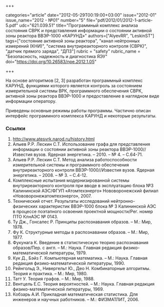+++

categories="article"
date="2012-05-29T00:19:00+03:00"
issue="2012-01"
issue_name="2012 - №01"
number="5"
file="pdf/2012/01/2012-1-article-5.pdf"
udc="621.039.51"
title="Программный комплекс анализа состояния СВРК и представления информации о состоянии активной зоны реактора ВВЭР-1000 «КАРУНД»"
authors=["AlyevRR", "LeskinST"]
tags=["состояние активной зоны реактора", "канал нейтронных измерений (КНИ)", "система внутриреакторного контроля (СВРК)", "датчик прямого заряда", "ДПЗ"]
rubric = "safety"
rubric_name = "Безопасность, надежность и диагностика ЯЭУ"
doi="https://doi.org/10.26583/npe.2012.1.05"

+++

На основе алгоритмов [2, 3] разработан программный комплекс КАРУНД, функциями которого является контроль за состоянием измерительной системы ВРК, программного обеспечения СВРК, активной зоны реактора ВВЭР-1000 и предоставление в наглядном виде информации оператору.

Приведены основные режимы работы программы. Частично описан интерфейс программного комплекса КАРУНД и некоторые результаты.

### Ссылки

1. http://www.atesvrk.narod.ru/history.html
2. Алыев Р.Р. Лескин С.Т. Использование графа для представления информации о состоянии активной зоны реактора ВВЭР-1000//Известия вузов. Ядерная энергетика. – 2010. – № 4. – С.64-71.
3. Алыев Р.Р. Лескин С.Т. Метод анализа работоспособности измерительной системы и программного обеспечения внутриреакторного контроля ВВЭР-1000//Известия вузов. Ядерная энергетика. – 2008. – № 3. – С.4-12.
4. Комплексные испытания модернизированной системы внутриреакторного контроля при вводе в эксплуатацию блока №3 Калининской АЭС/ФГУП «Атомтехэнерго» Нововоронежский филиал «Нововоронежатомтехэнерго», 2007.
5. Технический отчет. Результаты исследований нейтронно-физических характеристик ВВЭР-1000 блока № 3 Калининской АЭС в процессе поэтапного освоения проектной мощности/Рег. номер ПТО КлнАЭС № 0143.
6. Ту Дж., Гонсалес Р. Принципы распознавания образов. – М.: Мир, 1978.
7. Фу К. Структурные методы в распознавании образов. – М.: Мир, 1977.
8. Фукунага К. Введение в статистическую теорию распознавания образов/Пер. с англ. – М.: Наука. Главная редакция физико-математической литературы, 1979.
9. Кук Д., Бэйз Г. Компьютерная математика. – М.: Наука. Главная редакция физико-математической литературы, 1990.
10. Рейнгольд Э., Нивергельт Ю., Део Н. Комбинаторные алгоритмы. Теория и практика. – М.: Мир, 1980.
11. Татт У. Теория графов. – М.: Мир, 1988.
12. Вентцель Е.С. Теория вероятностей. – М.: Наука. Главная редакция физико-математической литературы, 1969.
13. Кобзарь А.И. Прикладная математическая статистика. Для инженеров и научных работников. – М.: ФИЗМАТЛИТ, 2006.